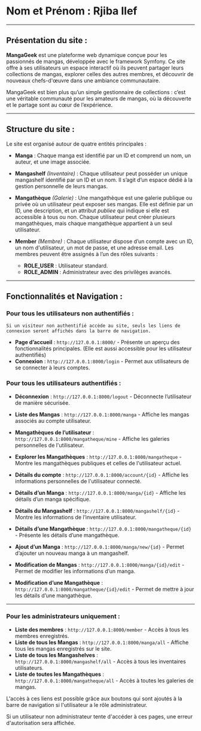 <!-- Nom et Prénom: Rjiba Ilef
## Présentation du site: 

Ce site web appelé MangaGeek et développé en utilisant Symfony et offre une plateforme dynamique dédiée aux passionnés de mangas. Il permet aux utilisateurs de mettre en avant leurs collections de mangas en les partageant avec une communauté d'aficionados similaires. Cette plateforme est non seulement un lieu de partage mais aussi un espace pour découvrir et explorer de nouveaux mangas à travers les collections d'autres membres.

## Structure du site:
Le site est structuré autour des entités principales suivantes :
- **Manga** : Identifié par un ID, chaque manga a un nom, un auteur et une image.
- **Mangashelf** (Inventaire) : Chaque utilisateur peut créer un seul mangashelf, chacun avec un ID et un nom.
- **Mangathèque** (Galerie) : Un espace où les mangas sont exposés. Comporte un ID, une description, et la variable publiee qui inddique s'il est public ou pas. Chaque utilisateur peut créer plusieurs Mangathèques. Un mangathèque n'appartient qu'à un seul utilisateur.
- **Member** : Chaque utilisateur a un ID, username, mot de passe, et email. Il peut avoir l'un des roles suivants: ROLE_ADMIN ou ROLE_USER

Tous les attributs des entités mentionnés sont des string par défaut.

## Fonctionnalités et navigation:
Le site propose des routes web spécifiques pour accéder à différentes fonctionnalités :


**Pour tous les utilisateurs:**
- **page d'accueil** : http://127.0.0.1:8000/
- **Connexion** : http://127.0.0.1:8000/login
- **Déonnexion** : http://127.0.0.1:8000/logout

- **Accueil des Mangas** : http://127.0.0.1:8000/manga affiche la liste des mangas de l'utilisateur.
- **Accueil des Mangatheques de l'utilisateur** : http://127.0.0.1:8000/mangatheque/mine affiche les Mangatheques de l'utilisateur.
- **Listes des Mangatheques** : http://127.0.0.1:8000/mangatheque affiche la liste des Mangatheques publiques des utilisateurs ainsi que celles de l'utilisateur actuel.

- **Détails du compte** : http://127.0.0.1:8000/account/{id} affiche les détails du compte de l'utilisateur.
- **Détails d'un manga** : http://127.0.0.1:8000/manga/{id} affiche les détails d'un mangas spécifique.
- **Détails du Mangashelf** : http://127.0.0.1:8000/mangashelf/{id} affiche le mangashelf de l'utilisateur.
- **Détails de la Mangatheque** : http://127.0.0.1:8000/mangatheque/{id} affiche les détails d'une mangatheque de l'utilisateur.

- **Modification d'un manga** : http://127.0.0.1:8000/manga/{id}/edit met à jour les détails d'un mangas spécifique.
- **Modification d'une mangatheque** : http://127.0.0.1:8000/mangatheque/{id}/edit met à jour les détails d'un mangas spécifique.

- **Ajout d'un manga à un mangashelf** : http://127.0.0.1:8000/manga/new/{id}

**Pour les administrateurs:**
- **Liste des membres** : http://127.0.0.1:8000/member
- **Liste de tous les mangas** : http://127.0.0.1:8000/manga/all
- **Liste de tous les mangashelves** : http://127.0.0.1:8000/mangashelf/all
- **Liste de toutes les mangastheques** : http://127.0.0.1:8000/mangatheque/all 
L'accès à ces liens est possible grace aux boutons qui sont ajoutés à la navbar au cas où l'utilisateur est un administrateur

Si un utilisateur non administrateur essaie d'accéder à ces lien, il aura une erreur qu'il n'est pas autorisé à voir ces pages

Si on accède au site sans etre authentifié, la navbar n'affichera que le bouton login pour se connecter -->

# **Nom et Prénom : Rjiba Ilef**

---

## **Présentation du site :**

**MangaGeek** est une plateforme web dynamique conçue pour les passionnés de mangas, développée avec le framework Symfony. Ce site offre à ses utilisateurs un espace interactif où ils peuvent partager leurs collections de mangas, explorer celles des autres membres, et découvrir de nouveaux chefs-d'œuvre dans une ambiance communautaire.

MangaGeek est bien plus qu’un simple gestionnaire de collections : c’est une véritable communauté pour les amateurs de mangas, où la découverte et le partage sont au cœur de l’expérience.

---

## **Structure du site :**

Le site est organisé autour de quatre entités principales :

- **Manga** : Chaque manga est identifié par un ID et comprend un nom, un auteur, et une image associée.
  
- **Mangashelf** *(Inventaire)* : Chaque utilisateur peut posséder un unique mangashelf identifié par un ID et un nom. Il s’agit d’un espace dédié à la gestion personnelle de leurs mangas.

- **Mangathèque** *(Galerie)* : Une mangathèque est une galerie publique ou privée où un utilisateur peut exposer ses mangas. Elle est définie par un ID, une description, et un attribut *publiee* qui indique si elle est accessible à tous ou non. Chaque utilisateur peut créer plusieurs mangathèques, mais chaque mangathèque appartient à un seul utilisateur.

- **Member** *(Membre)* : Chaque utilisateur dispose d’un compte avec un ID, un nom d'utilisateur, un mot de passe, et une adresse email. Les membres peuvent être assignés à l’un des rôles suivants :
  - **ROLE_USER** : Utilisateur standard.
  - **ROLE_ADMIN** : Administrateur avec des privilèges avancés.

---

## **Fonctionnalités et Navigation :**

### **Pour tous les utilisateurs non authentifiés :**
    Si un visiteur non authentifié accède au site, seuls les liens de connexion seront affichés dans la barre de navigation.
- **Page d’accueil** : `http://127.0.0.1:8000/` - Présente un aperçu des fonctionnalités principales. (Elle est aussi accessible pour les utilisateur authentifiés)
- **Connexion** : `http://127.0.0.1:8000/login` - Permet aux utilisateurs de se connecter à leurs comptes.
### **Pour tous les utilisateurs authentifiés :**
- **Déconnexion** : `http://127.0.0.1:8000/logout` - Déconnecte l’utilisateur de manière sécurisée.

- **Liste des Mangas** : `http://127.0.0.1:8000/manga` - Affiche les mangas associés au compte utilisateur.
- **Mangathèques de l’utilisateur** : `http://127.0.0.1:8000/mangatheque/mine` - Affiche les galeries personnelles de l'utilisateur.
- **Explorer les Mangathèques** : `http://127.0.0.1:8000/mangatheque` - Montre les mangathèques publiques et celles de l'utilisateur actuel.

- **Détails du compte** : `http://127.0.0.1:8000/account/{id}` - Affiche les informations personnelles de l'utilisateur connecté.
- **Détails d’un Manga** : `http://127.0.0.1:8000/manga/{id}` - Affiche les détails d’un manga spécifique.
- **Détails du Mangashelf** : `http://127.0.0.1:8000/mangashelf/{id}` - Montre les informations de l’inventaire utilisateur.
- **Détails d’une Mangathèque** : `http://127.0.0.1:8000/mangatheque/{id}` - Présente les détails d’une mangathèque.

- **Ajout d’un Manga** : `http://127.0.0.1:8000/manga/new/{id}` - Permet d’ajouter un nouveau manga à un mangashelf.
- **Modification de Mangas** : `http://127.0.0.1:8000/manga/{id}/edit` - Permet de modifier les informations d’un manga.
- **Modification d’une Mangathèque** : `http://127.0.0.1:8000/mangatheque/{id}/edit` - Permet de mettre à jour les détails d’une mangathèque.

---

### **Pour les administrateurs uniquement :**
- **Liste des membres** : `http://127.0.0.1:8000/member` - Accès à tous les membres enregistrés.
- **Liste de tous les Mangas** : `http://127.0.0.1:8000/manga/all` - Affiche tous les mangas enregistrés sur le site.
- **Liste de tous les Mangashelves** : `http://127.0.0.1:8000/mangashelf/all` - Accès à tous les inventaires utilisateurs.
- **Liste de toutes les Mangathèques** : `http://127.0.0.1:8000/mangatheque/all` - Accès à toutes les galeries de mangas.


L'accès à ces liens est possible grâce aux boutons qui sont ajoutés à la barre de navigation si l'utilisateur a le rôle administrateur.
    
Si un utilisateur non administrateur tente d'accéder à ces pages, une erreur d'autorisation sera affichée.
